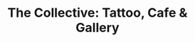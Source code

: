 ---
title: "The Collective: Tattoo, Cafe & Gallery"
url: /kailua/the-collective-tattoo-cafe-and-gallery/
shop: tattoo
---